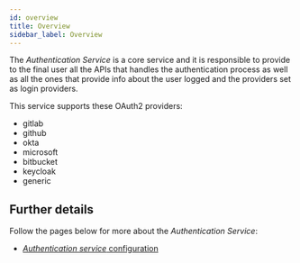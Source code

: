 ```yaml
---
id: overview
title: Overview
sidebar_label: Overview
---
```

The _Authentication Service_ is a core service and it is responsible to provide to the final user all the APIs that handles the authentication process as well as all the ones that provide info about the user logged and the providers set as login providers.

This service supports these OAuth2 providers:

- gitlab
- github
- okta
- microsoft
- bitbucket
- keycloak
- generic

## Further details

Follow the pages below for more about the _Authentication Service_:

- [_Authentication service_ configuration](./configuration.mdx)
